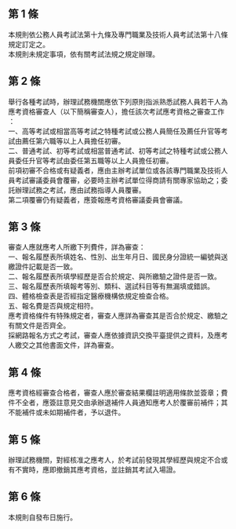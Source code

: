 第 1 條
-------
本規則依公務人員考試法第十九條及專門職業及技術人員考試法第十八條  
規定訂定之。  
本規則未規定事項，依有關考試法規之規定辦理。

第 2 條
-------
舉行各種考試時，辦理試務機關應依下列原則指派熟悉試務人員若干人為  
應考資格審查人（以下簡稱審查人），擔任該次考試應考資格之審查工作  
：  
一、高等考試或相當高等考試之特種考試或公務人員簡任及薦任升官等考  
    試由薦任第六職等以上人員擔任初審。  
二、普通考試、初等考試或相當普通考試、初等考試之特種考試或公務人  
    員委任升官等考試由委任第五職等以上人員擔任初審。  
前項初審不合格或有疑義者，應由主辦考試單位或各該專門職業及技術人  
員考試審議委員會覆審，必要時主辦考試單位得商請有關專家協助之；委  
託辦理試務之考試，應由試務指導人員覆審。  
第二項覆審仍有疑義者，應簽報應考資格審議委員會審議。

第 3 條
-------
審查人應就應考人所繳下列費件，詳為審查：  
一、報名履歷表所填姓名、性別、出生年月日、國民身分證統一編號與送  
    繳證件記載是否一致。  
二、報名履歷表所填學經歷是否合於規定、與所繳驗之證件是否一致。  
三、報名履歷表所填報考等別、類科、選試科目等有無漏填或錯誤。  
四、體格檢查表是否經指定醫療機構依規定檢查合格。  
五、報名費是否與規定相符。  
應考資格條件有特殊規定者，審查人應詳為審查其是否合於規定、繳驗之  
有關文件是否齊全。  
採網路報名方式之考試，審查人應依據資訊交換平臺提供之資料，及應考  
人繳交之其他書面文件，詳為審查。

第 4 條
-------
應考資格經審查合格者，審查人應於審查結果欄註明適用條款並簽章；費  
件不全者，應簽註意見交由承辦退補件人員通知應考人於覆審前補件；其  
不能補件或未如期補件者，予以退件。

第 5 條
-------
辦理試務機關，對經核准之應考人，於考試前發現其學經歷與規定不合或  
有不實時，應即撤銷其應考資格，並註銷其考試入場證。

第 6 條
-------
本規則自發布日施行。

